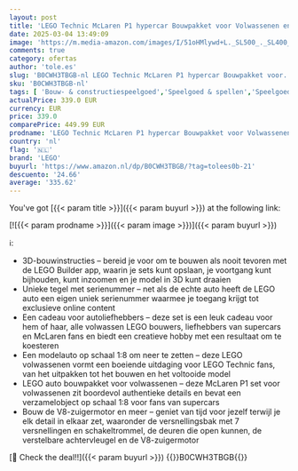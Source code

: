 ```yaml
---
layout: post
title: 'LEGO Technic McLaren P1 hypercar Bouwpakket voor Volwassenen en Decoratie  Modelauto op Schaal om te Verzamelen met V8-zuigermotor en 7 versnellingen  Cadeau voor Hem en Haar 42172'
date: 2025-03-04 13:49:09
image: 'https://m.media-amazon.com/images/I/51oHMlywd+L._SL500_._SL400_.jpg'
comments: true
category: ofertas
author: 'tole.es'
slug: 'B0CWH3TBGB-nl LEGO Technic McLaren P1 hypercar Bouwpakket voor...'
sku: 'B0CWH3TBGB-nl'
tags: [ 'Bouw- & constructiespeelgoed','Speelgoed & spellen','Speelgoedbouwsets','lego','🇳🇱', ]
actualPrice: 339.0 EUR
currency: EUR
price: 339.0
comparePrice: 449.99 EUR
prodname: 'LEGO Technic McLaren P1 hypercar Bouwpakket voor Volwassenen en Decoratie  Modelauto op Schaal om te Verzamelen met V8-zuigermotor en 7 versnellingen  Cadeau voor Hem en Haar 42172'
country: 'nl'
flag: '🇳🇱'
brand: 'LEGO'
buyurl: 'https://www.amazon.nl/dp/B0CWH3TBGB/?tag=tolees0b-21'
descuento: '24.66'
average: '335.62'
---
```


You've got [{{< param title >}}]({{< param buyurl >}}) at the following link:

[![{{< param prodname >}}]({{< param image >}})]({{< param buyurl >}})

ℹ️:

- 3D-bouwinstructies – bereid je voor om te bouwen als nooit tevoren met de LEGO Builder app, waarin je sets kunt opslaan, je voortgang kunt bijhouden, kunt inzoomen en je model in 3D kunt draaien
- Unieke tegel met serienummer – net als de echte auto heeft de LEGO auto een eigen uniek serienummer waarmee je toegang krijgt tot exclusieve online content
- Een cadeau voor autoliefhebbers – deze set is een leuk cadeau voor hem of haar, alle volwassen LEGO bouwers, liefhebbers van supercars en McLaren fans en biedt een creatieve hobby met een resultaat om te koesteren
- Een modelauto op schaal 1:8 om neer te zetten – deze LEGO volwassenen vormt een boeiende uitdaging voor LEGO Technic fans, van het uitpakken tot het bouwen en het voltooide model
- LEGO auto bouwpakket voor volwassenen – deze McLaren P1 set voor volwassenen zit boordevol authentieke details en bevat een verzamelobject op schaal 1:8 voor fans van supercars
- Bouw de V8-zuigermotor en meer – geniet van tijd voor jezelf terwijl je elk detail in elkaar zet, waaronder de versnellingsbak met 7 versnellingen en schakeltrommel, de deuren die open kunnen, de verstelbare achtervleugel en de V8-zuigermotor

[🛒 Check the deal!!]({{< param buyurl >}})
{{<world>}}B0CWH3TBGB{{</world>}}
